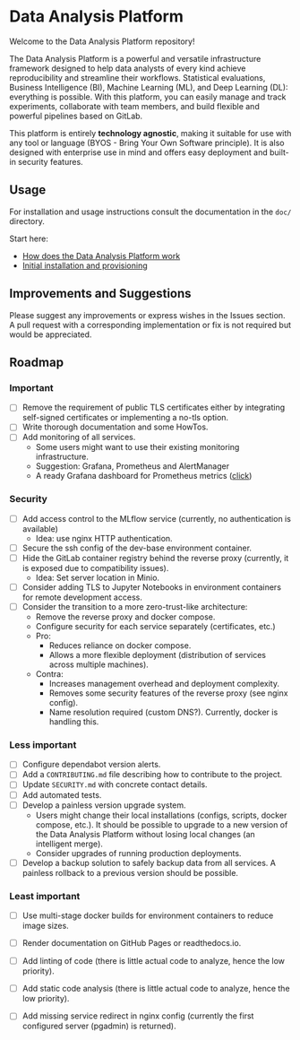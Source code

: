 

# Data Analysis Platform

Welcome to the Data Analysis Platform repository!

The Data Analysis Platform is a powerful and versatile infrastructure framework designed to help data analysts of every kind achieve reproducibility and streamline their workflows. Statistical evaluations, Business Intelligence (BI), Machine Learning (ML), and  Deep Learning (DL): everything is possible. With this platform, you can easily manage and track experiments, collaborate with team members, and build flexible and powerful pipelines based on GitLab.

This platform is entirely **technology agnostic**, making it suitable for use with any tool or language (BYOS - Bring Your Own Software principle). It is also designed with enterprise use in mind and offers easy deployment and built-in security features.

## Usage

For installation and usage instructions consult the documentation in the `doc/` directory.

Start here:

- [How does the Data Analysis Platform work](doc/architecture.md)
- [Initial installation and provisioning](doc/provision.md)

## Improvements and Suggestions

Please suggest any improvements or express wishes in the Issues section. A pull request with a corresponding implementation or fix is not required but would be appreciated.

## Roadmap

### Important

- [ ] Remove the requirement of public TLS certificates either by integrating self-signed certificates or implementing a no-tls option.
- [ ] Write thorough documentation and some HowTos.
- [ ] Add monitoring of all services.
    - Some users might want to use their existing monitoring infrastructure.
    - Suggestion: Grafana, Prometheus and AlertManager
    - A ready Grafana dashboard for Prometheus metrics ([click](https://grafana.com/grafana/dashboards/1860-node-exporter-full/))

### Security

- [ ] Add access control to the MLflow service (currently, no authentication is available)
    - Idea: use nginx HTTP authentication.
- [ ] Secure the ssh config of the dev-base environment container.
- [ ] Hide the GitLab container registry behind the reverse proxy (currently, it is exposed due to compatibility issues).
    - Idea: Set server location in Minio.
- [ ] Consider adding TLS to Jupyter Notebooks in environment containers for remote development access.
- [ ] Consider the transition to a more zero-trust-like architecture:
    - Remove the reverse proxy and docker compose.
    - Configure security for each service separately (certificates, etc.)
    - Pro:
        - Reduces reliance on docker compose.
        - Allows a more flexible deployment (distribution of services across multiple machines).
    - Contra:
        - Increases management overhead and deployment complexity.
        - Removes some security features of the reverse proxy (see nginx config).
        - Name resolution required (custom DNS?). Currently, docker is handling this.

### Less important

- [ ] Configure dependabot version alerts.
- [ ] Add a `CONTRIBUTING.md` file describing how to contribute to the project.
- [ ] Update `SECURITY.md` with concrete contact details.
- [ ] Add automated tests.
- [ ] Develop a painless version upgrade system.
    - Users might change their local installations (configs, scripts, docker compose, etc.). It should be possible to upgrade to a new version of the Data Analysis Platform without losing local changes (an intelligent merge).
    - Consider upgrades of running production deployments.
- [ ] Develop a backup solution to safely backup data from all services. A painless rollback to a previous version should be possible.

### Least important

- [ ] Use multi-stage docker builds for environment containers to reduce image sizes.
- [ ] Render documentation on GitHub Pages or readthedocs.io.
- [ ] Add linting of code (there is little actual code to analyze, hence the low priority).
- [ ] Add static code analysis (there is little actual code to analyze, hence the low priority).
- [ ] Add missing service redirect in nginx config (currently the first configured server (pgadmin) is returned).



